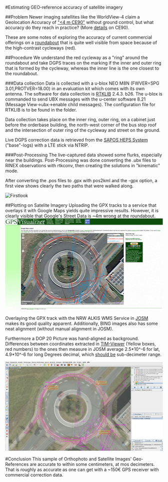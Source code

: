 #Estimating GEO-reference accuracy of satellite imagery

##Problem
Newer imaging satellites like the WorldView-4 claim a Geolocation Accuracy of ["<4 m CE90"](https://dg-cms-uploads-production.s3.amazonaws.com/uploads/document/file/196/DG_WorldView4_DS_11-15_Web.pdf) without ground control, but what accuracy do they reach in practice? (More [details](https://calval.cr.usgs.gov/JACIE_files/JACIE11/Presentations/WedPM/115_Bresnahan_JACIE_11.005.pdf) on CE90).

These are some notes of exploring the accuracy of current commercial offerings on a [roundabout](http://www.openstreetmap.org/?mlat=51.97677&mlon=7.59517#map=19/51.97677/7.59517) that is quite well visible from space because of the high-contrast cycleways (red).

##Procedure
We understand the red cycleway as a "ring" around the roundabout and take DGPS traces on the marking if the inner and outer ring that is formed by the cycleway, whereas the inner line is the one closest to the roundabout. 

###Data collection
Data is collected with a u-blox NEO M8N (FWVER=SPG 3.01,PROTVER=18.00) in an evaluation kit which comes with its own antenna. The software for data collection is [RTKLIB](http://rtklib.com/) 2.4.3. b26. The u-blox is commanded to send UBX messages with the u-center software 8.21 (Message View->ubx->enable child messages). The configuration file for RTKLIB is to be found in the folder.

Data collection takes place on the inner ring, outer ring, on a cabinet just before the orderbase building, the north-west corner of the bus stop roof and the intersection of outer ring of the cycleway and street on the ground.

Live DGPS correction data is retrieved from the [SAPOS HEPS System](http://www.sapos.de/dienste-im-ueberblick.html) ("base"-logs) with a LTE stick via NTRIP.

###Post-Processing
The live-captured data showed some flurks, especially near the buildings. Post-Processing was done converting the .ubx files to RINEX observations with rtkconv, then creating the solutions in "kinematic" mode.

After converting the .pos files to .gpx with pos2kml and the -gpx option, a first view shows clearly the two paths that were walked along.

![Firstlook](doc/firstview.png  "First look")

##Plotting on Satelite Imagery
Uploading the GPX tracks to a service that overlays it with Google Maps yields quite impressive results. However, it is clearly visible that Google's Street Data is ~4m wrong at the roundabout.
![google](doc/gpx_google.jpg  "")

Overlaying the GPX track with the NRW ALKIS WMS Service in [JOSM](https://josm.openstreetmap.de/) makes its good quality apparent. Additionally, BING images also has some neat alignment (without manual alignment in JOSM).

Furthermore a DOP 20 Picture was hand-aligned as background. Differences between coordinates extracted in [TIM-Viewer](http://www.tim-online.nrw.de/tim-online/initParams.do) (Yellow boxes, red numbers) to the ones then measure in JOSM average 2.5\*10^-6 for lat, 4.9\*10^-6 for long Degrees decimal, which [should be](https://wiki.openstreetmap.org/wiki/DE:Genauigkeit_von_Koordinaten) sub-decimeter range.

![josm](doc/josm_overlay.jpg  "")

#Conclusion
This sample of Orthophoto and Satellite Images' Geo-References are accurate to within some centimeters, at mos decimeters. That is roughly as accurate as one can get with a ~150€ GPS receiver with commercial correction data.